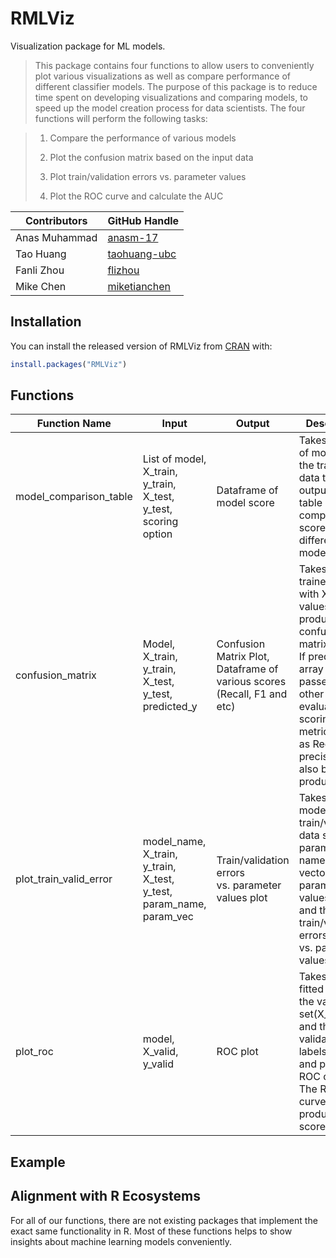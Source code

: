 
<!-- README.md is generated from README.Rmd. Please edit that file -->

# RMLViz

<!-- badges: start -->

<!-- badges: end -->

Visualization package for ML models.

> This package contains four functions to allow users to conveniently
> plot various visualizations as well as compare performance of
> different classifier models. The purpose of this package is to reduce
> time spent on developing visualizations and comparing models, to speed
> up the model creation process for data scientists. The four functions
> will perform the following tasks:

> 1.  Compare the performance of various models
> 
> 2.  Plot the confusion matrix based on the input data
> 
> 3.  Plot train/validation errors vs. parameter values
> 
> 4.  Plot the ROC curve and calculate the AUC

| Contributors  | GitHub Handle                                   |
| ------------- | ----------------------------------------------- |
| Anas Muhammad | [anasm-17](https://github.com/anasm-17)         |
| Tao Huang     | [taohuang-ubc](https://github.com/taohuang-ubc) |
| Fanli Zhou    | [flizhou](https://github.com/flizhou)           |
| Mike Chen     | [miketianchen](https://github.com/miketianchen) |

## Installation

You can install the released version of RMLViz from
[CRAN](https://CRAN.R-project.org) with:

``` r
install.packages("RMLViz")
```

## Functions

| Function Name             | Input                                                                      | Output                                                                  | Description                                                                                                                                                                                                  |
| ------------------------- | -------------------------------------------------------------------------- | ----------------------------------------------------------------------- | ------------------------------------------------------------------------------------------------------------------------------------------------------------------------------------------------------------ |
| model\_comparison\_table  | List of model, X\_train, y\_train, X\_test, y\_test, scoring option        | Dataframe of model score                                                | Takes in a list of models and the train test data then outputs a table comparing the scores for different models.                                                                                            |
| confusion\_matrix         | Model, X\_train, y\_train, X\_test, y\_test, predicted\_y                  | Confusion Matrix Plot, Dataframe of various scores (Recall, F1 and etc) | Takes in a trained model with X and y values to produce a confusion matrix visual. If predicted\_y array is passed in, other evaluation scoring metrics such as Recall, and precision will also be produced. |
| plot\_train\_valid\_error | model\_name, X\_train, y\_train, X\_test, y\_test, param\_name, param\_vec | Train/validation errors vs. parameter values plot                       | Takes in a model name, train/validation data sets, a parameter name and a vector of parameter values to try and then plots train/validation errors vs. parameter values.                                     |
| plot\_roc                 | model, X\_valid, y\_valid                                                  | ROC plot                                                                | Takes in a fitted model, the validation set(X\_valid) and the validation set labels(y\_valid) and plots the ROC curve. The ROC curve also produces AUC score.                                                |

## Example

## Alignment with R Ecosystems

For all of our functions, there are not existing packages that implement
the exact same functionality in R. Most of these functions helps to show
insights about machine learning models conveniently.
